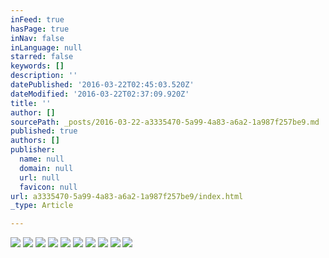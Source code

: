 ```yaml
---
inFeed: true
hasPage: true
inNav: false
inLanguage: null
starred: false
keywords: []
description: ''
datePublished: '2016-03-22T02:45:03.520Z'
dateModified: '2016-03-22T02:37:09.920Z'
title: ''
author: []
sourcePath: _posts/2016-03-22-a3335470-5a99-4a83-a6a2-1a987f257be9.md
published: true
authors: []
publisher:
  name: null
  domain: null
  url: null
  favicon: null
url: a3335470-5a99-4a83-a6a2-1a987f257be9/index.html
_type: Article

---
```

![](https://the-grid-user-content.s3-us-west-2.amazonaws.com/7c35f439-82ae-4ddc-a693-92e129d1bda0.jpg)
![](https://the-grid-user-content.s3-us-west-2.amazonaws.com/fef639f7-279b-4cb3-ad4f-0e06d026050b.jpg)
![](https://the-grid-user-content.s3-us-west-2.amazonaws.com/d02a5d1a-b408-4964-935a-9f6dfa4b774a.jpg)
![](https://the-grid-user-content.s3-us-west-2.amazonaws.com/2b07eb80-675f-4c72-a63b-58d3f48a4cf9.jpg)
![](https://the-grid-user-content.s3-us-west-2.amazonaws.com/543b9aa0-19ee-4b80-90df-23591607f2b4.jpg)
![](https://the-grid-user-content.s3-us-west-2.amazonaws.com/7e700627-9b1d-4d10-a0d7-3759cc996fc0.jpg)
![](https://the-grid-user-content.s3-us-west-2.amazonaws.com/585f89ac-6a60-4ead-8878-7ce9e2f57309.jpg)
![](https://the-grid-user-content.s3-us-west-2.amazonaws.com/6333b623-5636-4b23-9ee2-7a71e0f3ce5f.jpg)
![](https://the-grid-user-content.s3-us-west-2.amazonaws.com/cf96b5b2-54b4-471d-a7f7-084eff5e9407.jpg)
![](https://the-grid-user-content.s3-us-west-2.amazonaws.com/ba9c4cc4-ba7d-4c23-9be5-3a8c602e359a.jpg)